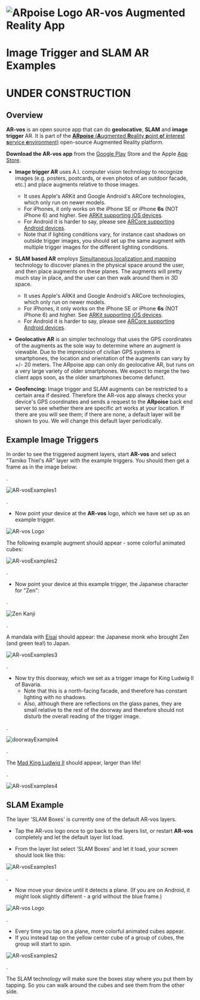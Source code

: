 # ![ARpoise Logo](/images/arvos_logo-sprite_rounded128sq.png) AR-vos Augmented Reality App
# Image Trigger and SLAM AR Examples

# UNDER CONSTRUCTION

## Overview

**AR-vos** is an open source app that can do **geolocative**, **SLAM** and **image trigger** AR. It is part of the [**ARpoise** (**A**ugmented **R**eality **p**oint **o**f **i**nterest **s**ervice **e**nvironment)](http://arpoise.com/) open-source Augmented Reality platform.

**Download the AR-vos app** from the [Google Play](https://play.google.com/store/apps/details?id=com.arpoise.ARvos) Store and the Apple [App Store](https://apps.apple.com/us/app/ar-vos/id1483218444). 

- **Image trigger AR** uses A.I. computer vision technology to recognize images (e.g. posters, postcards, or even photos of an outdoor facade, etc.) and place augments relative to those images. 
  - It uses Apple's ARKit and Google Android's ARCore technologies, which only run on newer models.
  - For iPhones, it only works on the iPhone SE or iPhone **6s** (NOT iPhone 6) and higher. See [ARKit supporting iOS devices](https://developer.apple.com/library/archive/documentation/DeviceInformation/Reference/iOSDeviceCompatibility/DeviceCompatibilityMatrix/DeviceCompatibilityMatrix.html).
  - For Android it is harder to say, please see [ARCore supporting Android devices](https://developers.google.com/ar/discover/supported-devices).
  - Note that if lighting conditions vary, for instance cast shadows on outside trigger images, you should set up the same augment with multiple trigger images for the different lighting conditions.

- **SLAM based AR** employs [Simultaneous localization and mapping](https://en.wikipedia.org/wiki/Simultaneous_localization_and_mapping) technology to discover planes in the physical space around the user, and then  place augments on these planes. The augments will pretty much stay in place, and the user can then walk around them in 3D space.
  - It uses Apple's ARKit and Google Android's ARCore technologies, which only run on newer models.
  - For iPhones, it only works on the iPhone SE or iPhone **6s** (NOT iPhone 6) and higher. See [ARKit supporting iOS devices](https://developer.apple.com/library/archive/documentation/DeviceInformation/Reference/iOSDeviceCompatibility/DeviceCompatibilityMatrix/DeviceCompatibilityMatrix.html).
  - For Android it is harder to say, please see [ARCore supporting Android devices](https://developers.google.com/ar/discover/supported-devices).
  
- **Geolocative AR** is an simpler technology that uses the GPS coordinates of the augments as the sole way to determine where an augment is viewable. Due to the imprecision of civilian GPS systems in smartphones, the location and orientation of the augments can vary by +/- 20 meters. The ARpoise app can only do geolocative AR, but runs on a very large variety of older smartphones. We expect to merge the two client apps soon, as the older smartphones become defunct. 

- **Geofencing:** Image trigger and SLAM augments can be restricted to a certain area if desired. Therefore the AR-vos app always checks your device's GPS coordinates and sends a request to the **ARpoise** back end server to see whether there are specific art works at your location. If there are you will see them; if there are none, a default layer will be shown to you. We will change this default layer periodically.

## Example Image Triggers

In order to see the triggered augment layers, start **AR-vos** and select "Tamiko Thiel's AR" layer with the example triggers. You should then get a frame as in the image below:

. 

![AR-vosExamples1](/images/AR-vosExamples1a_800w.png)

. 

- Now point your device at the **AR-vos** logo, which we have set up as an example trigger.

![AR-vos Logo](https://www.arpoise.com/TI/arvos_logo_rgb-weiss1024.jpg)

The following example augment should appear - some colorful animated cubes:

![AR-vosExamples2](/images/AR-vosExamples2a_800w.png)

. 

- Now point your device at this example trigger, the Japanese character for "Zen":

.

![Zen Kanji](/images/AR-vosExamples3a_Zen800x600.png)

.

A mandala with [Eisai](https://en.wikipedia.org/wiki/Eisai) should appear: the Japanese monk who brought Zen (and green tea!) to Japan.

![AR-vosExamples3](/images/AR-vosExamples3a_800w.png)

. 

- Now try this doorway, which we set as a trigger image for King Ludwig II of Bavaria. 
  - Note that this is a north-facing facade, and therefore has constant lighting with no shadows. 
  - Also, although there are reflections on the glass panes, they are small relative to the rest of the doorway and therefore should not disturb the overall reading of the trigger image.

. 

![doorwayExample4](https://www.arpoise.com/TI/arvos_doorExample_155248_800h.png)

. 

The [Mad King Ludwig II](https://en.wikipedia.org/wiki/Ludwig_II_of_Bavaria) should appear, larger than life! 

. 

![AR-vosExamples4](/images/AR-vosExamples4a_800h.png)


## SLAM Example
The layer 'SLAM Boxes' is currently one of the default AR-vos layers.

- Tap the AR-vos logo once to go back to the layers list, or restart **AR-vos** completely and let the default layer list load.

- From the layer list select 'SLAM Boxes' and let it load, your screen should look like this:

![AR-vosExamples1](/images/SLAM_1_800h.PNG)

. 

- Now move your device until it detects a plane. (If you are on Android, it might look slightly different - a grid without the blue frame.)

![AR-vos Logo](/images/SLAM_2_800h.PNG)

. 

- Every time you tap on a plane, more colorful animated cubes appear.
- If you instead tap on the yellow center cube of a group of cubes, the group will start to spin.

![AR-vosExamples2](/images/SLAM_3_800h.PNG)

 .

The SLAM technology will make sure the boxes stay where you put them by tapping. So you can walk around the cubes and see them from the other side.





